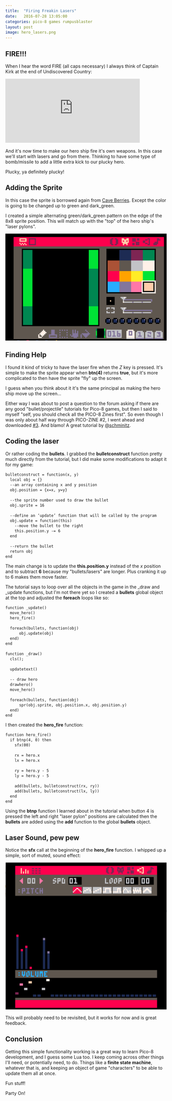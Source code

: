 ```yaml
---
title:  "Firing Freakin Lasers"
date:   2016-07-28 13:05:00
categories: pico-8 games rumpusblaster
layout: post
image: hero_lasers.png
---
```


## FIRE!!!

When I hear the word FIRE (all caps necessary) I always think of Captain Kirk at the end of Undiscovered Country:

<iframe width="420" height="200" src="https://www.youtube.com/embed/txVh2QgRmHs" frameborder="0" allowfullscreen></iframe>

And it's now time to make our hero ship fire it's own weapons.  In this case we'll start with lasers and go from there.  Thinking to have some type of bomb/missile to add a little extra kick to our plucky hero.

Plucky, ya definitely plucky!

<!--more-->

## Adding the Sprite

In this case the sprite is borrowed again from [Cave Berries](http://www.lexaloffle.com/bbs/?tid=1834).  Except the color is going to be changed up to green and dark_green.

I created a simple alternating green/dark_green pattern on the edge of the 8x8 sprite position.  This will match up with the "top" of the hero ship's "laser pylons".

![](/img/laser_sprite.png)

## Finding Help

I found it kind of tricky to have the laser fire when the *Z* key is pressed.  It's simple to make the sprite appear when **btn(4)** returns **true**, but it's more complicated to then have the sprite "fly" up the screen.

I guess when you think about it it's the same principal as making the hero ship move up the screen...

Either way I was about to post a question to the forum asking if there are any good "bullet/projectile" tutorials for Pico-8 games, but then I said to myself "self, you should check all the PICO-8 Zines first".  So even though I was only about half way through PICO-ZINE #2, I went ahead and downloaded [#3](https://sectordub.itch.io/pico-8-fanzine-3).  And blamo! A great tutorial by [@schminitz](http://hauntedtie.be/).

## Coding the laser

Or rather coding the **bullets**.  I grabbed the **bulletconstruct** function pretty much directly from the tutorial, but I did make some modifications to adapt it for my game:

```
bulletconstruct = function(x, y)
  local obj = {}
  --an array containing x and y position
  obj.position = {x=x, y=y}

  --the sprite number used to draw the bullet
  obj.sprite = 16

  --define an ‘update’ function that will be called by the program
  obj.update = function(this)
    --move the bullet to the right
    this.position.y -= 6
  end

  --return the bullet
  return obj
end
```

The main change is to update the **this.position.y** instead of the *x* position and to subtract **6** because my "bullets/lasers" are longer.  Plus cranking it up to 6 makes them move faster.

The tutorial says to loop over all the objects in the game in the _draw and _update functions, but I'm not there yet so I created a **bullets** global object at the top and adjusted the **foreach** loops like so:

```
function _update()
  move_hero()
  hero_fire()

  foreach(bullets, function(obj)
      obj.update(obj)
  end)
end

function _draw()
  cls();

  updatetext()

  -- draw hero
  drawhero()
  move_hero()

  foreach(bullets, function(obj)
      spr(obj.sprite, obj.position.x, obj.position.y)
  end)
end
```

I then created the **hero_fire** function:

```
function hero_fire()
  if btnp(4, 0) then
    sfx(00)

    rx = hero.x
    lx = hero.x

    ry = hero.y - 5
    ly = hero.y - 5

    add(bullets, bulletconstruct(rx, ry))
    add(bullets, bulletconstruct(lx, ly))
  end
end
```

Using the **btnp** function I learned about in the tutorial when button 4 is pressed the left and right "laser pylon" positions are calculated then the **bullets** are added using the **add** function to the global **bullets** object.

## Laser Sound, pew pew

Notice the **sfx** call at the beginning of the **hero_fire** function.  I whipped up a simple, sort of muted, sound effect:

![](/img/hero_laser_sfx.png)

This will probably need to be revisited, but it works for now and is great feedback.

## Conclusion

Getting this simple functionality working is a great way to learn Pico-8 development, and I guess some Lua too.  I keep coming across other things I'll need, or potentially need, to do.  Things like a **finite state machine**, whatever that is, and keeping an object of game "characters" to be able to update them all at once.

Fun stuff!

Party On!

